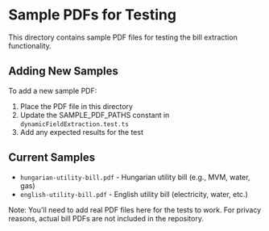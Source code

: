 # Sample PDFs for Testing

This directory contains sample PDF files for testing the bill extraction functionality.

## Adding New Samples

To add a new sample PDF:

1. Place the PDF file in this directory
2. Update the SAMPLE_PDF_PATHS constant in `dynamicFieldExtraction.test.ts`
3. Add any expected results for the test

## Current Samples

- `hungarian-utility-bill.pdf` - Hungarian utility bill (e.g., MVM, water, gas)
- `english-utility-bill.pdf` - English utility bill (electricity, water, etc.)

Note: You'll need to add real PDF files here for the tests to work. For privacy reasons, actual bill PDFs are not included in the repository. 